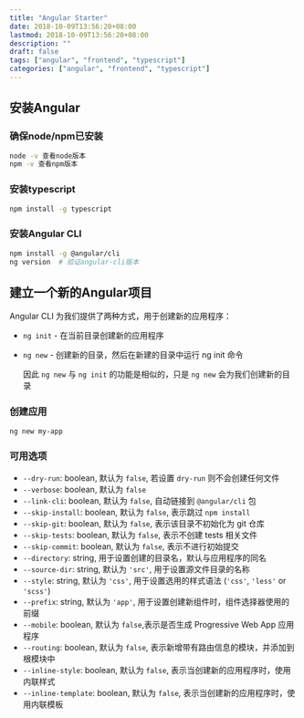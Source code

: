 ```yaml
---
title: "Angular Starter"
date: 2018-10-09T13:56:20+08:00
lastmod: 2018-10-09T13:56:20+08:00
description: ""
draft: false
tags: ["angular", "frontend", "typescript"]
categories: ["angular", "frontend", "typescript"]
---
```

## 安装Angular
### 确保node/npm已安装
```bash
node -v 查看node版本
npm -v 查看npm版本
```

### 安装typescript
```bash
npm install -g typescript
```

### 安装Angular CLI
```bash
npm install -g @angular/cli 
ng version  # 验证angular-cli版本
```


## 建立一个新的Angular项目
Angular CLI 为我们提供了两种方式，用于创建新的应用程序：

-  `ng init` - 在当前目录创建新的应用程序

-  `ng new` - 创建新的目录，然后在新建的目录中运行 ng init 命令

     因此 `ng new` 与 `ng init` 的功能是相似的，只是 `ng new` 会为我们创建新的目录

### 创建应用

```bash
ng new my-app
```

### 可用选项

- `--dry-run`: boolean, 默认为 `false`, 若设置 `dry-run` 则不会创建任何文件
- `--verbose`: boolean, 默认为 `false`
- `--link-cli`: boolean, 默认为 `false`, 自动链接到 `@angular/cli` 包
- `--skip-install`: boolean, 默认为 `false`, 表示跳过 `npm install`
- `--skip-git`: boolean, 默认为 `false`, 表示该目录不初始化为 git 仓库
- `--skip-tests`: boolean, 默认为 `false`, 表示不创建 tests 相关文件
- `--skip-commit`: boolean, 默认为 `false`, 表示不进行初始提交
- `--directory`: string, 用于设置创建的目录名，默认与应用程序的同名
- `--source-dir`: string, 默认为 `'src'`, 用于设置源文件目录的名称
- `--style`: string, 默认为 `'css'`, 用于设置选用的样式语法 (`'css'`, `'less'` or `'scss'`)
- `--prefix`: string, 默认为 `'app'`, 用于设置创建新组件时，组件选择器使用的前缀
- `--mobile`: boolean, 默认为 `false`,表示是否生成 Progressive Web App 应用程序
- `--routing`: boolean, 默认为 `false`, 表示新增带有路由信息的模块，并添加到根模块中
- `--inline-style`: boolean, 默认为 `false`, 表示当创建新的应用程序时，使用内联样式
- `--inline-template`: boolean, 默认为 `false`, 表示当创建新的应用程序时，使用内联模板